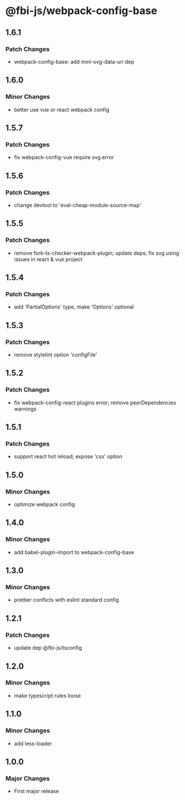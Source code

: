 # @fbi-js/webpack-config-base

## 1.6.1

### Patch Changes

- webpack-config-base: add mini-svg-data-uri dep

## 1.6.0

### Minor Changes

- better use vue or react webpack config

## 1.5.7

### Patch Changes

- fix webpack-config-vue require svg error

## 1.5.6

### Patch Changes

- change devtool to 'eval-cheap-module-source-map'

## 1.5.5

### Patch Changes

- remove fork-ts-checker-webpack-plugin; update deps; fix svg using issues in react & vue project

## 1.5.4

### Patch Changes

- add 'PartialOptions' type, make 'Options' optional

## 1.5.3

### Patch Changes

- remove stylelint option 'configFile'

## 1.5.2

### Patch Changes

- fix webpack-config-react plugins error; remove peerDependencies warnings

## 1.5.1

### Patch Changes

- support react hot reload; expose 'css' option

## 1.5.0

### Minor Changes

- optimize webpack config

## 1.4.0

### Minor Changes

- add babel-plugin-import to webpack-config-base

## 1.3.0

### Minor Changes

- prettier conflicts with eslint standard config

## 1.2.1

### Patch Changes

- update dep @fbi-js/tsconfig

## 1.2.0

### Minor Changes

- make typescript rules loose

## 1.1.0

### Minor Changes

- add less-loader

## 1.0.0

### Major Changes

- First major release
